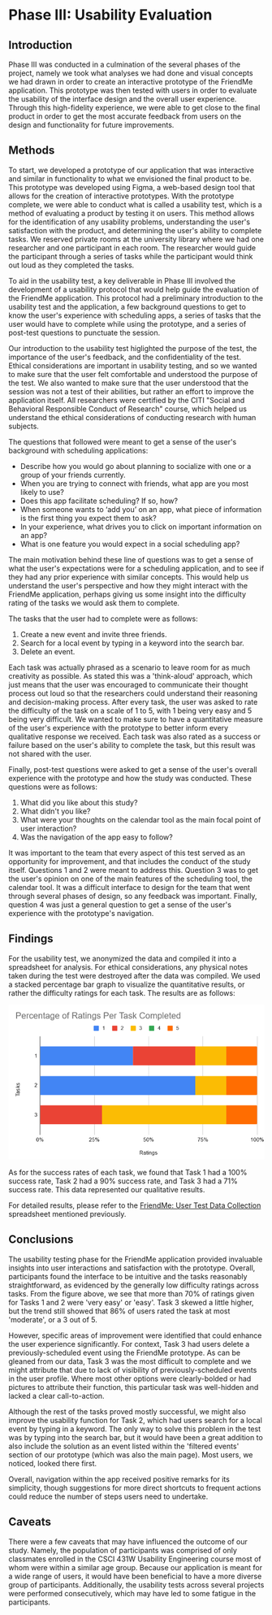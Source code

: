 # Phase III: Usability Evaluation

## Introduction

Phase III was conducted in a culmination of the several phases of the project, namely we took what analyses we had done and visual concepts we had drawn in order to create an interactive prototype of the FriendMe application. This prototype was then tested with users in order to evaluate the usability of the interface design and the overall user experience. Through this high-fidelity experience, we were able to get close to the final product in order to get the most accurate feedback from users on the design and functionality for future improvements.

## Methods

To start, we developed a prototype of our application that was interactive and similar in functionality to what we envisioned the final product to be. This prototype was developed using Figma, a web-based design tool that allows for the creation of interactive prototypes. With the prototype complete, we were able to conduct what is called a usability test, which is a method of evaluating a product by testing it on users. This method allows for the identification of any usability problems, understanding the user's satisfaction with the product, and determining the user's ability to complete tasks. We reserved private rooms at the university library where we had one researcher and one participant in each room. The researcher would guide the participant through a series of tasks while the participant would think out loud as they completed the tasks.

To aid in the usability test, a key deliverable in Phase III involved the development of a usability protocol that would help guide the evaluation of the FriendMe application. This protocol had a preliminary introduction to the usability test and the application, a few background questions to get to know the user's experience with scheduling apps, a series of tasks that the user would have to complete while using the prototype, and a series of post-test questions to punctuate the session.

Our introduction to the usability test higlighted the purpose of the test, the importance of the user's feedback, and the confidentiality of the test. Ethical considerations are important in usability testing, and so we wanted to make sure that the user felt comfortable and understood the purpose of the test. We also wanted to make sure that the user understood that the session was not a test of their abilities, but rather an effort to improve the application itself. All researchers were certified by the CITI "Social and Behavioral Responsible Conduct of Research" course, which helped us understand the ethical considerations of conducting research with human subjects.

The questions that followed were meant to get a sense of the user's background with scheduling applications:

- Describe how you would go about planning to socialize with one or a group of your friends currently.
- When you are trying to connect with friends, what app are you most likely to use?
- Does this app facilitate scheduling? If so, how?
- When someone wants to ‘add you’ on an app, what piece of information is the first thing you expect them to ask?
- In your experience, what drives you to click on important information on an app?
- What is one feature you would expect in a social scheduling app?

The main motivation behind these line of questions was to get a sense of what the user's expectations were for a scheduling application, and to see if they had any prior experience with similar concepts. This would help us understand the user's perspective and how they might interact with the FriendMe application, perhaps giving us some insight into the difficulty rating of the tasks we would ask them to complete.

The tasks that the user had to complete were as follows:

1. Create a new event and invite three friends.
2. Search for a local event by typing in a keyword into the search bar.
3. Delete an event.

Each task was actually phrased as a scenario to leave room for as much creativity as possible. As stated this was a 'think-aloud' approach, which just means that the user was encouraged to communicate their thought process out loud so that the researchers could understand their reasoning and decision-making process. After every task, the user was asked to rate the difficulty of the task on a scale of 1 to 5, with 1 being very easy and 5 being very difficult. We wanted to make sure to have a quantitative measure of the user's experience with the prototype to better inform every qualitative response we received. Each task was also rated as a success or failure based on the user's ability to complete the task, but this result was not shared with the user.

Finally, post-test questions were asked to get a sense of the user's overall experience with the prototype and how the study was conducted. These questions were as follows:

1. What did you like about this study?
2. What didn't you like?
3.  What were your thoughts on the calendar tool as the main focal point of user interaction?
4. Was the navigation of the app easy to follow?

It was important to the team that every aspect of this test served as an opportunity for improvement, and that includes the conduct of the study itself. Questions 1 and 2 were meant to address this. Question 3 was to get the user's opinion on one of the main features of the scheduling tool, the calendar tool. It was a difficult interface to design for the team that went through several phases of design, so any feedback was important. Finally, question 4 was just a general question to get a sense of the user's experience with the prototype's navigation.

## Findings

For the usability test, we anonymized the data and compiled it into a spreadsheet for analysis. For ethical considerations, any physical notes taken during the test were destroyed after the data was compiled. We used a stacked percentage bar graph to visualize the quantitative results, or rather the difficulty ratings for each task. The results are as follows:

![Graph 1](./graph1.png)

As for the success rates of each task, we found that Task 1 had a 100% success rate, Task 2 had a 90% success rate, and Task 3 had a 71% success rate. This data represented our qualitative results.

For detailed results, please refer to the [FriendMe: User Test Data Collection](https://docs.google.com/spreadsheets/d/1BvM-nbqoXXSm17ktTU95gF02FkI2WW9b6tgC1M8cS-w/edit?usp=sharing) spreadsheet mentioned previously.

## Conclusions

The usability testing phase for the FriendMe application provided invaluable insights into user interactions and satisfaction with the prototype. Overall, participants found the interface to be intuitive and the tasks reasonably straightforward, as evidenced by the generally low difficulty ratings across tasks. From the figure above, we see that more than 70% of ratings given for Tasks 1 and 2 were 'very easy' or 'easy'. Task 3 skewed a little higher, but the trend still showed that 86% of users rated the task at most 'moderate', or a 3 out of 5.

However, specific areas of improvement were identified that could enhance the user experience significantly. For context, Task 3 had users delete a previously-scheduled event using the FriendMe prototype. As can be gleaned from our data, Task 3 was the most difficult to complete and we might attribute that due to lack of visibility of previously-scheduled events in the user profile. Where most other options were clearly-bolded or had pictures to attribute their function, this particular task was well-hidden and lacked a clear call-to-action.

Although the rest of the tasks proved mostly successful, we might also improve the usability function for Task 2, which had users search for a local event by typing in a keyword. The only way to solve this problem in the test was by typing into the search bar, but it would have been a great addition to also include the solution as an event listed within the 'filtered events' section of our prototype (which was also the main page). Most users, we noticed, looked there first.

Overall, navigation within the app received positive remarks for its simplicity, though suggestions for more direct shortcuts to frequent actions could reduce the number of steps users need to undertake.

## Caveats

There were a few caveats that may have influenced the outcome of our study. Namely, the population of participants was comprised of only classmates enrolled in the CSCI 431W Usability Engineering course most of whom were within a similar age group. Because our application is meant for a wide range of users, it would have been beneficial to have a more diverse group of participants. Additionally, the usability tests across several projects were performed consecutively, which may have led to some fatigue in the participants. 


